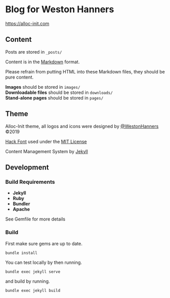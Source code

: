 # Blog for Weston Hanners 
<https://alloc-init.com>

## Content
Posts are stored in `_posts/`

Content is in the [Markdown](2) format.

Please refrain from putting HTML into these Markdown files, they should be pure content.

**Images** should be stored in `images/`  
**Downloadable files** should be stored in `downloads/`  
**Stand-alone pages** should be stored in `pages/`  

## Theme

Alloc-Init theme, all logos and icons were designed by [@WestonHanners](3) ©2019

[Hack Font](4) used under the [MIT License](5)

Content Management System by [Jekyll](1)

## Development

### Build Requirements

- **Jekyll**
- **Ruby**
- **Bundler**
- **Apache**

See Gemfile for more details

### Build

First make sure gems are up to date.

`bundle install`

You can test locally by then running.

`bundle exec jekyll serve`

and build by running.

`bundle exec jekyll build`

[1]: https://jekyllrb.com
[2]: https://daringfireball.net/projects/markdown/
[3]: https://twitter.com/WestonHanners
[4]: https://sourcefoundry.org/hack/
[5]: https://github.com/source-foundry/Hack/blob/master/LICENSE.md